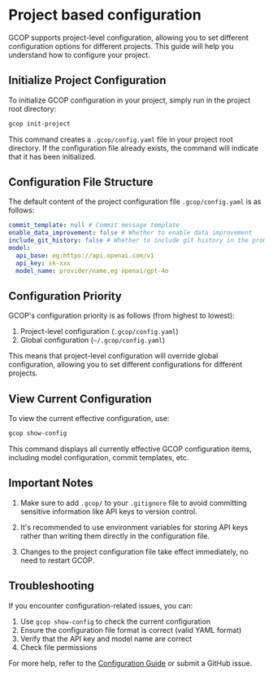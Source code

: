 # Project based configuration

GCOP supports project-level configuration, allowing you to set different configuration options for different projects. This guide will help you understand how to configure your project.

## Initialize Project Configuration

To initialize GCOP configuration in your project, simply run in the project root directory:

```bash
gcop init-project
```

This command creates a `.gcop/config.yaml` file in your project root directory. If the configuration file already exists, the command will indicate that it has been initialized.

## Configuration File Structure

The default content of the project configuration file `.gcop/config.yaml` is as follows:

```yaml
commit_template: null # Commit message template
enable_data_improvement: false # Whether to enable data improvement
include_git_history: false # Whether to include git history in the prompt
model:
  api_base: eg:https://api.openai.com/v1
  api_key: sk-xxx
  model_name: provider/name,eg openai/gpt-4o
```

## Configuration Priority

GCOP's configuration priority is as follows (from highest to lowest):

1. Project-level configuration (`.gcop/config.yaml`)
2. Global configuration (`~/.gcop/config.yaml`)

This means that project-level configuration will override global configuration, allowing you to set different configurations for different projects.

## View Current Configuration

To view the current effective configuration, use:

```bash
gcop show-config
```

This command displays all currently effective GCOP configuration items, including model configuration, commit templates, etc.

## Important Notes

1. Make sure to add `.gcop/` to your `.gitignore` file to avoid committing sensitive information like API keys to version control.

2. It's recommended to use environment variables for storing API keys rather than writing them directly in the configuration file.

3. Changes to the project configuration file take effect immediately, no need to restart GCOP.

## Troubleshooting

If you encounter configuration-related issues, you can:

1. Use `gcop show-config` to check the current configuration
2. Ensure the configuration file format is correct (valid YAML format)
3. Verify that the API key and model name are correct
4. Check file permissions

For more help, refer to the [Configuration Guide](/guide/configuration) or submit a GitHub issue.

